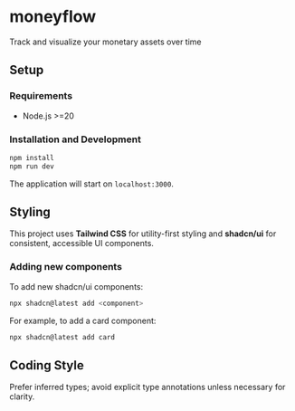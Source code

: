 # moneyflow

Track and visualize your monetary assets over time

## Setup

### Requirements

- Node.js >=20

### Installation and Development

```bash
npm install
npm run dev
```

The application will start on `localhost:3000`.

## Styling

This project uses **Tailwind CSS** for utility-first styling and **shadcn/ui** for consistent, accessible UI components.

### Adding new components

To add new shadcn/ui components:

```bash
npx shadcn@latest add <component>
```

For example, to add a card component:

```bash
npx shadcn@latest add card
```

## Coding Style

Prefer inferred types; avoid explicit type annotations unless necessary for clarity.
